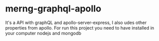# merng-graphql-apollo
It's a API with graphQL and apollo-server-express, I also udes other properties from apollo.
For run this project you need to have installed in your computer nodejs and mongodb
